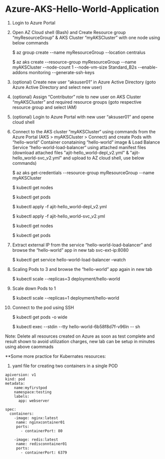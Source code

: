 # Azure-AKS-Hello-World-Application


1. Login to Azure Portal

2. Open AZ Cloud shell (Bash) and Create Resource group “myResourceGroup” & AKS Cluster “myAKSCluster” with one node using below commands

    $ az group create --name myResourceGroup --location centralus

    $ az aks create --resource-group myResourceGroup --name myAKSCluster --node-count 1 --node-vm-size Standard_B2s --enable-addons monitoring --generate-ssh-keys

3. (optional) Create new user “aksuser01” in Azure Active Directory (goto Azure Active Directory and select new user)

4. (optional) Assign “Contributor” role to new user on AKS Cluster “myAKSCluster” and required resource groups (goto respective resource group and select IAM)

5. (optional) Login to Azure Portal with new user “aksuser01” and opene cloud shell

6. Connect to the AKS cluster “myAKSCluster“ using commands from the Azure Portal (AKS > myAKSCluster > Connect) and create Pods with “hello-world“ Container conataining “hello-world” image & Load Balance Service “hello-world-load-balancer“ using attached manifest files (download attached files "ajit-hello_world-depl_v2.yml" & "ajit-hello_world-svc_v2.yml" and upload to AZ cloud shell, use below commands)

    $ az aks get-credentials --resource-group myResourceGroup --name myAKSCluster

    $ kubectl get nodes

    $ kubectl get pods

    $ kubectl apply -f ajit-hello_world-depl_v2.yml

    $ kubectl apply -f ajit-hello_world-svc_v2.yml

    $ kubectl get nodes

    $ kubectl get pods

7. Extract external IP from the service “hello-world-load-balancer” and browse the “hello-world” app in new tab svc-ext-ip:8080

    $ kubectl get service hello-world-load-balancer –watch

8. Scaling Pods to 3 and browse the “hello-world” app again in new tab

    $ kubectl scale --replicas=3 deployment/hello-world

9. Scale down Pods to 1

    $ kubectl scale --replicas=1 deployment/hello-world

10. Connect to the pod using SSH

    $ kubectl get pods -o wide

    $ kubectl exec --stdin --tty hello-world-6b58f8d7f-v96ln -- sh

Note: Delete all resources created on Azure as soon as test complete and result shown to avoid utilization charges, new lab can be setup in minutes using above caommads

**Some more practice for Kubernates resources: 

1. yaml file for creating two containers in a single POD

```
apiversion: v1
kind: pod
metadata:
    name:myfirstpod
    namespace:testing
    labels:
      app: webserver

spec:
  containers:
    -image: nginx:latest
     name: nginxcontainer01
     ports:
       - containerPort: 80

    -image: redis:latest
     name: redisconntainer01
     ports:
       - containerPort: 6379
```
       
